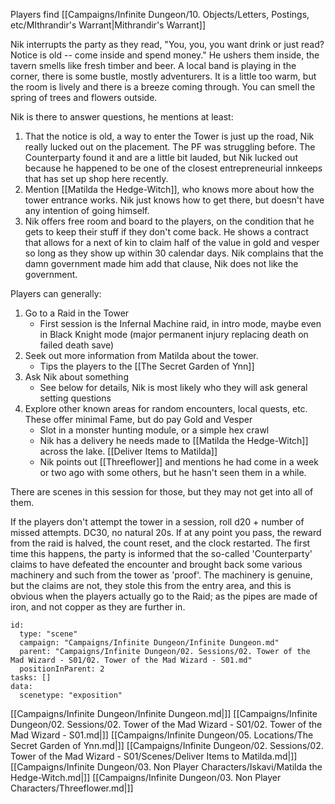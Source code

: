 
Players find [[Campaigns/Infinite Dungeon/10. Objects/Letters, Postings, etc/MIthrandir's Warrant|Mithrandir's Warrant]]

Nik interrupts the party as they read, "You, you, you want drink or just read? Notice is old -- come inside and spend money." He ushers them inside, the tavern smells like fresh timber and beer. A local band is playing in the corner, there is some bustle, mostly adventurers. It is a little too warm, but the room is lively and there is a breeze coming through. You can smell the spring of trees and flowers outside.

Nik is there to answer questions, he mentions at least:

1. That the notice is old, a way to enter the Tower is just up the road, Nik really lucked out on the placement. The PF was struggling before. The Counterparty found it and are a little bit lauded, but Nik lucked out because he happened to be one of the closest entrepreneurial innkeeps that has set up shop here recently.
2. Mention [[Matilda the Hedge-Witch]], who knows more about how the tower entrance works. Nik just knows how to get there, but doesn't have any intention of going himself.
3. Nik offers free room and board to the players, on the condition that he gets to keep their stuff if they don't come back. He shows a contract that allows for a next of kin to claim half of the value in gold and vesper so long as they show up within 30 calendar days. Nik complains that the damn government made him add that clause, Nik does not like the government.

Players can generally:

1. Go to a Raid in the Tower
    - First session is the Infernal Machine raid, in intro mode, maybe even in Black Knight mode (major permanent injury replacing death on failed death save)
2. Seek out more information from Matilda about the tower.
    - Tips the players to the [[The Secret Garden of Ynn]]
3. Ask Nik about something
    - See below for details, Nik is most likely who they will ask general setting questions
4. Explore other known areas for random encounters, local quests, etc. These offer minimal Fame, but do pay Gold and Vesper
    - Slot in a monster hunting module, or a simple hex crawl
    - Nik has a delivery he needs made to [[Matilda the Hedge-Witch]] across the lake. [[Deliver Items to Matilda]]
    - Nik points out [[Threeflower]] and mentions he had come in a week or two ago with some others, but he hasn't seen them in a while.

There are scenes in this session for those, but they may not get into all of them.

If the players don't attempt the tower in a session, roll d20 + number of missed attempts. DC30, no natural 20s. If at any point you pass, the reward from the raid is halved, the count reset, and the clock restarted. The first time this happens, the party is informed that the so-called 'Counterparty' claims to have defeated the encounter and brought back some various machinery and such from the tower as 'proof'. The machinery is genuine, but the claims are not, they stole this from the entry area, and this is obvious when the players actually go to the Raid; as the pipes are made of iron, and not copper as they are further in.

```RpgManager4
id: 
  type: "scene"
  campaign: "Campaigns/Infinite Dungeon/Infinite Dungeon.md"
  parent: "Campaigns/Infinite Dungeon/02. Sessions/02. Tower of the Mad Wizard - S01/02. Tower of the Mad Wizard - S01.md"
  positionInParent: 2
tasks: []
data: 
  scenetype: "exposition"
```

[[Campaigns/Infinite Dungeon/Infinite Dungeon.md|]]
[[Campaigns/Infinite Dungeon/02. Sessions/02. Tower of the Mad Wizard - S01/02. Tower of the Mad Wizard - S01.md|]]
[[Campaigns/Infinite Dungeon/05. Locations/The Secret Garden of Ynn.md|]]
[[Campaigns/Infinite Dungeon/02. Sessions/02. Tower of the Mad Wizard - S01/Scenes/Deliver Items to Matilda.md|]]
[[Campaigns/Infinite Dungeon/03. Non Player Characters/Iskavi/Matilda the Hedge-Witch.md|]]
[[Campaigns/Infinite Dungeon/03. Non Player Characters/Threeflower.md|]]